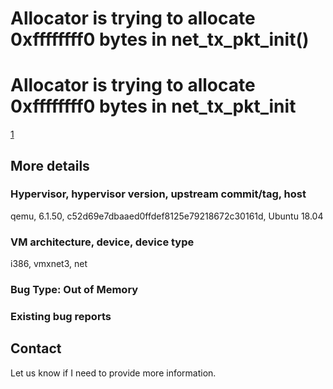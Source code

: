 # Allocator is trying to allocate 0xffffffff0 bytes in net_tx_pkt_init()

# Allocator is trying to allocate 0xffffffff0 bytes in net_tx_pkt_init

[1](https://lists.gnu.org/archive/html/qemu-devel/2020-08/msg00156.html)
## More details

### Hypervisor, hypervisor version, upstream commit/tag, host
qemu, 6.1.50, c52d69e7dbaaed0ffdef8125e79218672c30161d, Ubuntu 18.04

### VM architecture, device, device type
i386, vmxnet3, net

### Bug Type: Out of Memory

### Existing bug reports

## Contact

Let us know if I need to provide more information.
